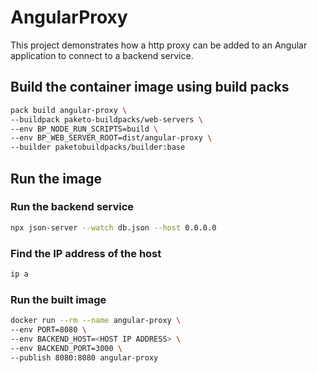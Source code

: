 # AngularProxy
This project demonstrates how a http proxy can be added to an Angular application to connect to a backend service.

## Build the container image using build packs

```bash
pack build angular-proxy \
--buildpack paketo-buildpacks/web-servers \
--env BP_NODE_RUN_SCRIPTS=build \
--env BP_WEB_SERVER_ROOT=dist/angular-proxy \
--builder paketobuildpacks/builder:base
```

## Run the image

### Run the backend service

```bash
npx json-server --watch db.json --host 0.0.0.0
```

### Find the IP address of the host

```bash
ip a
```

### Run the built image

```bash
docker run --rm --name angular-proxy \
--env PORT=8080 \
--env BACKEND_HOST=<HOST IP ADDRESS> \
--env BACKEND_PORT=3000 \
--publish 8080:8080 angular-proxy
```
